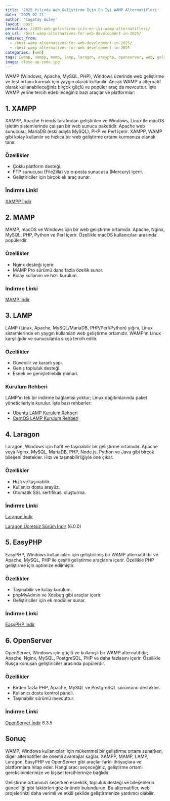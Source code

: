```yaml
---
title: '2025 Yılında Web Geliştirme İçin En İyi WAMP Alternatifleri'
date: '2025-02-21'
author: 'Cagatay Guley'
layout: post
permalink: /2025-web-gelistirme-icin-en-iyi-wamp-alternatifleri/
en_url: /best-wamp-alternatives-for-web-development-in-2025/
redirect_from:
  - /best-wamp-alternatives-for-web-development-in-2025/
  - /best-wamp-alternatives-for-web-development-in-2025
categories: [web]
tags: [wamp, xampp, mamp, lamp, laragon, easyphp, openserver, web, geliştirme, apache, mysql, php, windows]
image: close-up-code.jpg
---
```


WAMP (Windows, Apache, MySQL, PHP), Windows üzerinde web geliştirme ve test ortamı kurmak için yaygın olarak kullanılır. Ancak WAMP'a alternatif olarak kullanabileceğiniz birçok güçlü ve popüler araç da mevcuttur. İşte WAMP yerine tercih edebileceğiniz bazı araçlar ve platformlar:

## 1. XAMPP

XAMPP, Apache Friends tarafından geliştirilen ve Windows, Linux ile macOS işletim sistemlerinde çalışan bir web sunucu paketidir. Apache web sunucusu, MariaDB (eski adıyla MySQL), PHP ve Perl içerir. XAMPP, WAMP gibi kolay kullanılır ve hızlıca bir web geliştirme ortamı kurmanıza olanak tanır.

### Özellikler

- Çoklu platform desteği.
- FTP sunucusu (FileZilla) ve e-posta sunucusu (Mercury) içerir.
- Geliştiriciler için birçok ek araç sunar.

### İndirme Linki

[XAMPP İndir](https://www.apachefriends.org/index.html)

## 2. MAMP

MAMP, macOS ve Windows için bir web geliştirme ortamıdır. Apache, Nginx, MySQL, PHP, Python ve Perl içerir. Özellikle macOS kullanıcıları arasında popülerdir.

### Özellikler

- Nginx desteği içerir.
- MAMP Pro sürümü daha fazla özellik sunar.
- Kolay kullanım ve hızlı kurulum.

### İndirme Linki

[MAMP İndir](https://www.mamp.info/en/)

## 3. LAMP

LAMP (Linux, Apache, MySQL/MariaDB, PHP/Perl/Python) yığını, Linux sistemlerinde en yaygın kullanılan web geliştirme ortamıdır. WAMP'ın Linux karşılığıdır ve sunucularda sıkça tercih edilir.

### Özellikler

- Güvenilir ve kararlı yapı.
- Geniş topluluk desteği.
- Esnek ve genişletilebilir mimari.

### Kurulum Rehberi

LAMP'ın tek bir indirme bağlantısı yoktur; Linux dağıtımlarında paket yöneticileriyle kurulur. İşte bazı rehberler:

- [Ubuntu LAMP Kurulum Rehberi](https://ubuntu.com/tutorials/install-and-configure-apache#1-overview)
- [CentOS LAMP Kurulum Rehberi](https://www.tecmint.com/install-lamp-in-centos-8/)

## 4. Laragon

Laragon, Windows için hafif ve taşınabilir bir geliştirme ortamıdır. Apache veya Nginx, MySQL, MariaDB, PHP, Node.js, Python ve Java gibi birçok bileşeni destekler. Hızı ve taşınabilirliğiyle öne çıkar.

### Özellikler

- Hızlı ve taşınabilir.
- Kullanıcı dostu arayüz.
- Otomatik SSL sertifikası oluşturma.

### İndirme Linki

[Laragon İndir](https://laragon.org/)

[Laragon Ücretsiz Sürüm İndir](https://github.com/leokhoa/laragon/releases/tag/6.0.0) (6.0.0)

## 5. EasyPHP

EasyPHP, Windows kullanıcıları için geliştirilmiş bir WAMP alternatifidir ve Apache, MySQL, PHP ile çeşitli geliştirme araçlarını içerir. Özellikle PHP geliştirme için optimize edilmiştir.

### Özellikler

- Taşınabilir ve kolay kurulum.
- phpMyAdmin ve Xdebug gibi araçlar içerir.
- Geliştiriciler için ek modüller sunar.

### İndirme Linki

[EasyPHP İndir](https://www.easyphp.org/)

## 6. OpenServer

OpenServer, Windows için güçlü ve kullanışlı bir WAMP alternatifidir; Apache, Nginx, MySQL, PostgreSQL, PHP ve daha fazlasını içerir. Özellikle Rusça konuşan geliştiriciler arasında popülerdir.

### Özellikler

- Birden fazla PHP, Apache, MySQL ve PostgreSQL sürümünü destekler.
- Kullanıcı dostu kontrol paneli.
- Taşınabilir sürümü mevcuttur.

### İndirme Linki

[OpenServer İndir](https://ospanel.io/) 6.3.5

## Sonuç

WAMP, Windows kullanıcıları için mükemmel bir geliştirme ortamı sunarken, diğer alternatifler de önemli avantajlar sağlar. XAMPP, MAMP, LAMP, Laragon, EasyPHP ve OpenServer gibi araçlar farklı ihtiyaçlara ve platformlara hitap eder. Hangi aracı seçeceğiniz, geliştirme ortamı gereksinimlerinize ve kişisel tercihlerinize bağlıdır.

Geliştirme ortamınızı seçerken esneklik, topluluk desteği ve bileşenlerin güncelliği gibi faktörleri göz önünde bulundurun. Bu alternatifler, web projelerinizi daha verimli ve etkili şekilde geliştirmenize yardımcı olabilir.